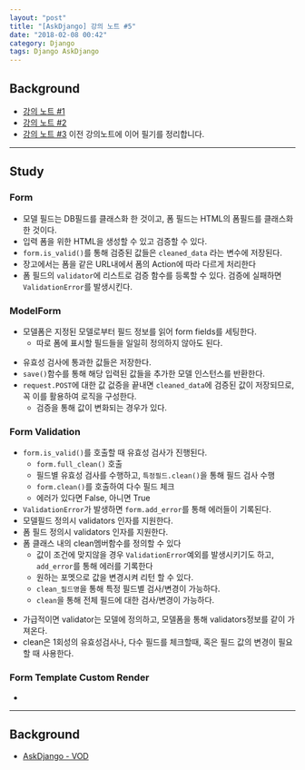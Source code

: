 ```yaml
---
layout: "post"
title: "[AskDjango] 강의 노트 #5"
date: "2018-02-08 00:42"
category: Django
tags: Django AskDjango
---
```


## Background
* [강의 노트 #1](https://kirade.github.io/django/2018/02/01/askdjango-강의-노트-1/)
* [강의 노트 #2](https://kirade.github.io/django/2018/02/01/askdjango-강의-노트-2/)
* [강의 노트 #3](https://kirade.github.io/django/2018/02/01/askdjango-강의-노트-3/)
이전 강의노트에 이어 필기를 정리합니다.

---
## Study

### Form
* 모델 필드는 DB필드를 클래스화 한 것이고, 폼 필드는 HTML의 폼필드를 클래스화 한 것이다.
* 입력 폼을 위한 HTML을 생성할 수 있고 검증할 수 있다.
* `form.is_valid()`를 통해 검증된 값들은 `cleaned_data` 라는 변수에 저장된다.
* 장고에서는 폼을 같은 URL내에서 폼의 Action에 따라 다르게 처리한다
* 폼 필드의 `validator`에 리스트로 검증 함수를 등록할 수 있다. 검증에 실패하면 `ValidationError`를 발생시킨다.

### ModelForm
* 모델폼은 지정된 모델로부터 필드 정보를 읽어 form fields를 세팅한다.
  - 따로 폼에 표시할 필드들을 일일히 정의하지 않아도 된다.
- 유효성 검사에 통과한 값들은 저장한다.
- `save()`함수를 통해 해당 입력된 값들을 추가한 모델 인스턴스를 반환한다.
- `request.POST`에 대한 값 겂증을 끝내면 `cleaned_data`에 검증된 값이 저장되므로, 꼭 이를 활용하여 로직을 구성한다.
  - 검증을 통해 값이 변화되는 경우가 있다.

### Form Validation
* `form.is_valid()`를 호출할 때 유효성 검사가 진행된다.
  - `form.full_clean()` 호출
  - 필드별 유효성 검사를 수행하고, `특정필드.clean()`을 통해 필드 검사 수행
  - `form.clean()`를 호출하여 다수 필드 체크
  - 에러가 있다면 False, 아니면 True
* `ValidationError`가 발생하면 `form.add_error`를 통해 에러들이 기록된다.
* 모델필드 정의시 validators 인자를 지원한다.
* 폼 필드 정의시 validators 인자를 지원한다.
* 폼 클래스 내의 clean멤버함수를 정의할 수 있다
  - 값이 조건에 맞지않을 경우 `ValidationError`예외를 발생시키기도 하고, `add_error`를 통해 에러를 기록한다
  - 원하는 포멧으로 값을 변경시켜 리턴 할 수 있다.
  - `clean_필드명`을 통해 특정 필드별 검사/변경이 가능하다.
  - `clean`을 통해 전체 필드에 대한 검사/변경이 가능하다.
- 가급적이면 validator는 모델에 정의하고, 모델폼을 통해 validators정보를 같이 가져온다.
- clean은 1회성의 유효성검사나, 다수 필드를 체크할때, 혹은 필드 값의 변경이 필요할 때 사용한다.

### Form Template Custom Render
* 

---
## Background
* [AskDjango - VOD](https://nomade.kr/vod/django/)
